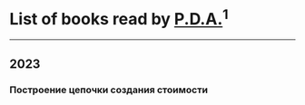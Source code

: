 # List of books read by [P.D.A.](https://plus.google.com/u/0/101885615006241630614/)<sup>1</sup>
---

## 2023

### Построение цепочки создания стоимости



